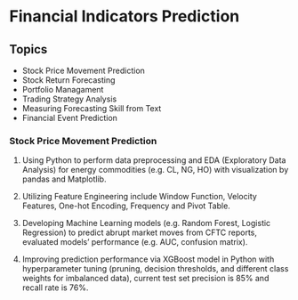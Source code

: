 # Financial Indicators Prediction

## Topics

- Stock Price Movement Prediction
- Stock Return Forecasting
- Portfolio Managament
- Trading Strategy Analysis
- Measuring Forecasting Skill from Text
- Financial Event Prediction

### Stock Price Movement Prediction
1. Using Python to perform data preprocessing and EDA (Exploratory Data Analysis) for energy commodities (e.g. CL, NG, HO) with visualization by pandas and Matplotlib.

2. Utilizing Feature Engineering include Window Function, Velocity Features, One-hot Encoding, Frequency and Pivot Table.

3. Developing Machine Learning models (e.g. Random Forest, Logistic Regression) to predict abrupt market moves from CFTC reports, evaluated models’ performance (e.g. AUC, confusion matrix).

4. Improving prediction performance via XGBoost model in Python with hyperparameter tuning (pruning, decision thresholds, and different class weights for imbalanced data), current test set precision is 85% and recall rate is 76%.
